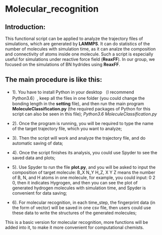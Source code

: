 # Molecular_recognition

## Introduction:

This functional script can be applied to analyze the trajectory files of simulations, which are generated by **LAMMPS**. It can do statistics of the number of molecules with simulation time, as it can analze the composition and connectivity of atoms inside one molecule. Such a script is especially useful for simulations under reactive force field (**ReaxFF**). In our group, we focused on the simulations of BN hydrides using **ReaxFF**.

## The main procedure is like this:

- 1). You have to install Python in your desktop （I recommend Python3.6）, keep all the files in one folder (you could change the bonding length in the **setting** file), and then run the main program **MoleculeClassification.py** (the required packages of Python for this script can also be seen in this file); *Python3.6 MoleculeClassification.py*

- 2). Once the program is running, you will be required to type the name of the target trajectory file, which you want to analyze;

- 3). Then the script will work and analyze the trajectory file, and do automatic saving of data;

- 4). Once the script finishes its analysis, you could use Spyder to see the saved data and plots;

- 5). Use Spyder to run the file **plot.py**, and you will be asked to input the composition of target molecule: B_X N_Y H_Z, X Y Z means the number of B, N, and H atoms in one molecule, for example, you could input: 0 2 0, then it indicates Hygrogen, and then you can see the plot of generated hydrogen molecules with simulation time, and Spyder is convenient for data saving;

- 6). For molecular recognition, in each time_step, the fingerprint data (in the form of vector) will be saved in one csv file, then users could use these data to write the structures of the generated molecules;

This is a basic version for molecular recognition, more functions will be added into it, to make it more convenient for computational chemists.
